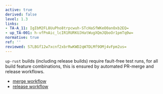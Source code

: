 ```yaml
---
active: true
derived: false
level: 1.3
links:
- TA-A_11: IgIbM2FL8UuPho8trpcwuh-STcHaSfWKeO0anOxb2EQ=
- up_TA-001: h-vfPnAic_lcIR1RURKUJHatWugXQmJQboOr1pmTq0w=
normative: true
ref: ''
reviewed: S7LBGf12w7xcnf2xbrRwKWD2qW7DLMf9OMj4vFpm2us=
---
```


`up-rust` builds (including release builds) require fault-free test runs, for all build feature combinations, this is ensured by automated PR-merge and release workflows.

- [merge workflow](https://github.com/eclipse-uprotocol/up-rust/blob/28d60398f761e155a20990e31fd88ae1c2227607/.github/workflows/check.yaml#L140)
- [release workflow](https://github.com/eclipse-uprotocol/up-rust/blob/v0.4.0/.github/workflows/release.yaml)
